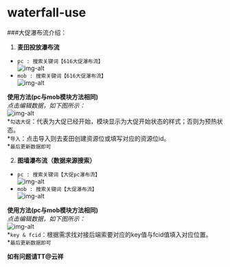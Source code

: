 # waterfall-use

###大促瀑布流介绍：
1. **麦田投放瀑布流**<br/>
  * `pc : 搜索关键词【616大促瀑布流】`<br/>
  ![img-alt](http://s16.mogucdn.com/p1/160621/idid_ifrwcmjvge2dsojuhezdambqhayde_430x657.jpg)<br/>
  * `mob : 搜索关键词【616大促瀑布流】`<br/>
  ![img-alt](http://s17.mogucdn.com/p1/160621/idid_ifrtemjrmi2dsojuhezdambqhayde_423x648.jpg)<br/>

 **使用方法(pc与mob模块方法相同)**<br/>
  *点击编辑数据，如下图所示：*<br>
 ![img-alt](http://s17.mogucdn.com/p1/160701/idid_ifrwimjrmu4gkyzxhezdambqhayde_1137x191.png)<br/>
  *`勾选大促`：代表为大促已经开始，模块显示为大促开始状态的样式；否则为预热状态。<br/>
  *`导入`：点击导入则去麦田创建资源位或填写对应的资源位id。<br/>
  *`最后更新数据即可`<br/>

2. **图墙瀑布流（数据来源搜索）**<br/>
  * `pc : 搜索关键词【大促pc瀑布流】`<br/>
  ![img-alt](http://s17.mogucdn.com/p1/160621/idid_ifrwinrtgvsdqojuhezdambqhayde_420x626.jpg)<br/>
  * `mob : 搜索关键词【大促瀑布流】`<br/>
  ![img-alt](http://s17.mogucdn.com/p1/160621/idid_ifrtqnjvgmydsojuhezdambqhayde_429x639.jpg)<br/>

 **使用方法(pc与mob模块方法相同)**<br/>
  *点击编辑数据，如下图所示：*<br>
 ![img-alt](http://s16.mogucdn.com/p1/160701/idid_ifrtmzrvge2dazbxhezdambqhayde_1271x212.png)<br/>
  *`key & fcid`：根据需求找对接后端索要对应的key值与fcid值填入对应位置。<br/>
   *`最后更新数据即可`<br/>


**如有问题请TT@云祥**
